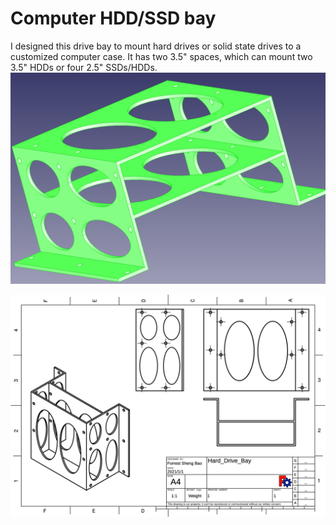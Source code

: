 # Computer HDD/SSD bay

I designed this drive bay to mount hard drives or solid state drives to a customized computer case. It has two 3.5" spaces, which can mount two 3.5" HDDs or four 2.5" SSDs/HDDs. 
![3d render](drive_bay.png)

![tech draw](drive_bay.svg)
